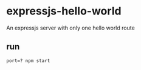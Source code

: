 # expressjs-hello-world

An expressjs server with only one hello world route

## run

`port=? npm start`
